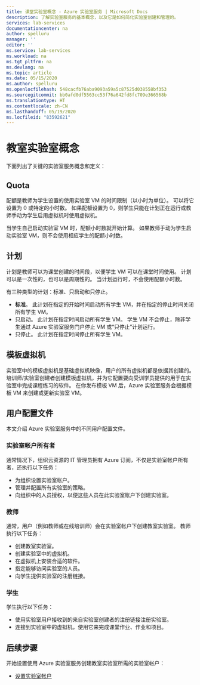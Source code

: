 ```yaml
---
title: 课堂实验室概念 - Azure 实验室服务 | Microsoft Docs
description: 了解实验室服务的基本概念，以及它是如何简化实验室创建和管理的。
services: lab-services
documentationcenter: na
author: spelluru
manager: ''
editor: ''
ms.service: lab-services
ms.workload: na
ms.tgt_pltfrm: na
ms.devlang: na
ms.topic: article
ms.date: 05/15/2020
ms.author: spelluru
ms.openlocfilehash: 548cacfb76aba9093a59a5c87525d038558bf353
ms.sourcegitcommit: bb0afd0df5563cc53f76a642fd8fc709e366568b
ms.translationtype: HT
ms.contentlocale: zh-CN
ms.lasthandoff: 05/19/2020
ms.locfileid: "83592621"
---
```

# <a name="classroom-labs-concepts"></a>教室实验室概念

下面列出了关键的实验室服务概念和定义：

## <a name="quota"></a>Quota

配额是教师为学生设置的使用实验室 VM 的时间限制（以小时为单位）。 可以将它设置为 0 或特定的小时数。 如果配额设置为 0，则学生只能在计划正在运行或教师手动为学生启用虚拟机时使用虚拟机。  

当学生自己启动实验室 VM 时，配额小时数就开始计算。  如果教师手动为学生启动实验室 VM，则不会使用相应学生的配额小时数。

## <a name="schedules"></a>计划

计划是教师可以为课堂创建的时间段，以便学生 VM 可以在课堂时间使用。  计划可以是一次性的，也可以是周期性的。  当计划运行时，不会使用配额小时数。

有三种类型的计划：标准、只启动和只停止。

- **标准**。  此计划在指定的开始时间启动所有学生 VM，并在指定的停止时间关闭所有学生 VM。
- 只启动。   此计划在指定时间启动所有学生 VM。  学生 VM 不会停止，除非学生通过 Azure 实验室服务门户停止 VM 或“只停止”计划运行。
- 只停止。  此计划在指定时间停止所有学生 VM。  

## <a name="template-virtual-machine"></a>模板虚拟机

实验室中的模板虚拟机是基础虚拟机映像，用户的所有虚拟机都是依据其创建的。 培训师/实验室创建者创建模板虚拟机，并为它配置要向受训学员提供的用于在实验室中完成课程练习的软件。 在你发布模板 VM 后，Azure 实验室服务会根据模板 VM 来创建或更新实验室 VM。

## <a name="user-profiles"></a>用户配置文件

本文介绍 Azure 实验室服务中的不同用户配置文件。

### <a name="lab-account-owner"></a>实验室帐户所有者

通常情况下，组织云资源的 IT 管理员拥有 Azure 订阅，不仅是实验室帐户所有者，还执行以下任务：

- 为组织设置实验室帐户。
- 管理并配置所有实验室的策略。
- 向组织中的人员授权，以便这些人员在此实验室帐户下创建实验室。

### <a name="educator"></a>教师

通常，用户（例如教师或在线培训师）会在实验室帐户下创建教室实验室。 教师执行以下任务：

- 创建教室实验室。
- 创建实验室中的虚拟机。
- 在虚拟机上安装合适的软件。
- 指定能够访问实验室的人员。
- 向学生提供实验室的注册链接。

### <a name="student"></a>学生

学生执行以下任务：

- 使用实验室用户接收到的来自实验室创建者的注册链接注册实验室。
- 连接到实验室中的虚拟机，使用它来完成课堂作业、作业和项目。

## <a name="next-steps"></a>后续步骤

开始设置使用 Azure 实验室服务创建教室实验室所需的实验室帐户：

- [设置实验室帐户](tutorial-setup-lab-account.md)
